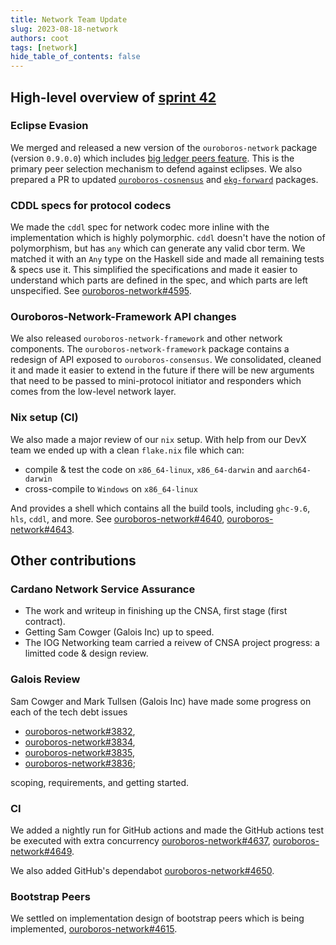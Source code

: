 ```yaml
---
title: Network Team Update
slug: 2023-08-18-network
authors: coot
tags: [network]
hide_table_of_contents: false
---
```


## High-level overview of [sprint 42][sprint-42]

### Eclipse Evasion

We merged and released a new version of the `ouroboros-network` package (version
`0.9.0.0`) which includes [big ledger peers feature][ouroboros-network#3886].
This is the primary peer selection mechanism to defend against eclipses.   We
also prepared a PR to updated [`ouroboros-cosnensus`][ouroboros-consensus#165]
and [`ekg-forward`][ekg-forward#30] packages.

### CDDL specs for protocol codecs

We made the `cddl` spec for network codec more inline with the implementation
which is highly polymorphic.  `cddl` doesn't have the notion of polymorphism,
but has `any` which can generate any valid cbor term.  We matched it with an
`Any` type on the Haskell side and made all remaining tests & specs use it.
This simplified the specifications and made it easier to understand which parts
are defined in the spec, and which parts are left unspecified.  See
[ouroboros-network#4595].

### Ouroboros-Network-Framework API changes

We also released `ouroboros-network-framework` and other network components.
The `ouroboros-network-framework` package contains a redesign of API exposed to
`ouroboros-consensus`.  We consolidated, cleaned it and made it easier to
extend in the future if there will be new arguments that need to be passed to
mini-protocol initiator and responders which comes from the low-level network
layer.

### Nix setup (CI)

We also made a major review of our `nix` setup.  With help from our DevX team
we ended up with a clean `flake.nix` file which can:

* compile & test the code on `x86_64-linux`, `x86_64-darwin` and `aarch64-darwin`
* cross-compile to `Windows` on `x86_64-linux` 

And provides a shell which contains all the build tools, including `ghc-9.6`,
`hls`, `cddl`, and more.  See [ouroboros-network#4640],
[ouroboros-network#4643].


## Other contributions

### Cardano Network Service Assurance

* The work and writeup in finishing up the CNSA, first stage (first
  contract).
* Getting Sam Cowger (Galois Inc) up to speed.
* The IOG Networking team carried a reivew of CNSA project progress: a limitted
  code & design review.

### Galois Review

Sam Cowger and Mark Tullsen (Galois Inc) have made some progress on each of the tech debt issues

* [ouroboros-network#3832],
* [ouroboros-network#3834],
* [ouroboros-network#3835],
* [ouroboros-network#3836];

scoping, requirements, and getting started.

### CI

We added a nightly run for GitHub actions and made the GitHub actions test be
executed with extra concurrency [ouroboros-network#4637], [ouroboros-network#4649].

We also added GitHub's dependabot [ouroboros-network#4650].

### Bootstrap Peers

We settled on implementation design of bootstrap peers which is being
implemented, [ouroboros-network#4615].


[sprint-42]: https://github.com/orgs/input-output-hk/projects/19/views/16?filterQuery=sprint%3A%22sprint+42%22

[ekg-forward#30]: https://github.com/input-output-hk/ekg-forward/pull/30

[ouroboros-consensus#165]: https://github.com/input-output-hk/ouroboros-consensus/pull/165

[ouroboros-network#3832]: https://github.com/input-output-hk/ouroboros-network/issues/3832
[ouroboros-network#3834]: https://github.com/input-output-hk/ouroboros-network/issues/3834
[ouroboros-network#3835]: https://github.com/input-output-hk/ouroboros-network/issues/3835
[ouroboros-network#3836]: https://github.com/input-output-hk/ouroboros-network/issues/3836
[ouroboros-network#3886]: https://github.com/input-output-hk/ouroboros-network/issues/3886
[ouroboros-network#4595]: https://github.com/input-output-hk/ouroboros-network/issues/4595
[ouroboros-network#4615]: https://github.com/input-output-hk/ouroboros-network/issues/4615
[ouroboros-network#4637]: https://github.com/input-output-hk/ouroboros-network/pull/4637
[ouroboros-network#4640]: https://github.com/input-output-hk/ouroboros-network/pull/4640
[ouroboros-network#4643]: https://github.com/input-output-hk/ouroboros-network/pull/4643
[ouroboros-network#4649]: https://github.com/input-output-hk/ouroboros-network/pull/4649
[ouroboros-network#4650]: https://github.com/input-output-hk/ouroboros-network/pull/4650
